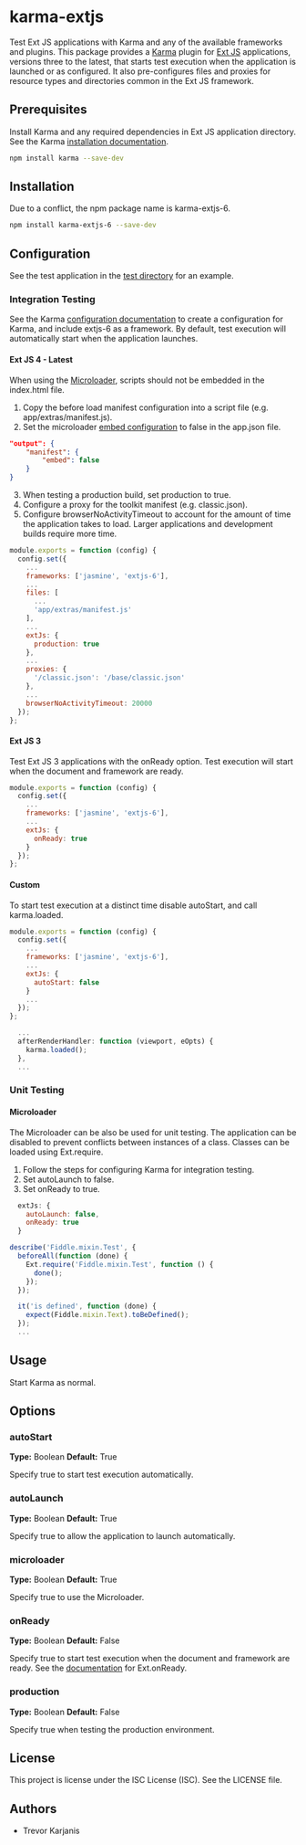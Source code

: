 # karma-extjs

Test Ext JS applications with Karma and any of the available frameworks and plugins. This package provides a [Karma](https://karma-runner.github.io) plugin for [Ext JS](https://www.sencha.com/products/extjs/) applications, versions three to the latest, that starts test execution when the application is launched or as configured. It also pre-configures files and proxies for resource types and directories common in the Ext JS framework.

## Prerequisites

Install Karma and any required dependencies in Ext JS application directory. See the Karma [installation documentation](https://karma-runner.github.io/2.0/intro/installation.html).
```bash
npm install karma --save-dev
```

## Installation

Due to a conflict, the npm package name is karma-extjs-6.

```bash
npm install karma-extjs-6 --save-dev
```

## Configuration

See the test application in the [test directory](https://github.com/TrevorKarjanis/karma-extjs/tree/master/test) for an example.

### Integration Testing

See the Karma [configuration documentation](https://karma-runner.github.io/2.0/intro/configuration.html) to create a configuration for Karma, and include extjs-6 as a framework. By default, test execution will automatically start when the application launches.

#### Ext JS 4 - Latest

When using the [Microloader](http://docs.sencha.com/cmd/guides/microloader.html), scripts should not be embedded in the index.html file.

1. Copy the before load manifest configuration into a script file (e.g. app/extras/manifest.js).
2. Set the microloader [embed configuration](http://docs.sencha.com/cmd/guides/microloader.html#microloader_-_embedded_manifest) to false in the app.json file.
```json
"output": {
    "manifest": {
        "embed": false
    }
}
```
3. When testing a production build, set production to true.
4. Configure a proxy for the toolkit manifest (e.g. classic.json).
5. Configure browserNoActivityTimeout to account for the amount of time the application takes to load. Larger applications and development builds require more time.
```js
module.exports = function (config) {
  config.set({
    ...
    frameworks: ['jasmine', 'extjs-6'],
    ...
    files: [
      ...
      'app/extras/manifest.js'
    ],
    ...
    extJs: {
      production: true
    },
    ...
    proxies: {
      '/classic.json': '/base/classic.json'
    },
    ...
    browserNoActivityTimeout: 20000
  });
};
```

#### Ext JS 3

Test Ext JS 3 applications with the onReady option. Test execution will start when the document and framework are ready.

```js
module.exports = function (config) {
  config.set({
    ...
    frameworks: ['jasmine', 'extjs-6'],
    ...
    extJs: {
      onReady: true
    }
  });
};
```

#### Custom

To start test execution at a distinct time disable autoStart, and call karma.loaded.

```js
module.exports = function (config) {
  config.set({
    ...
    frameworks: ['jasmine', 'extjs-6'],
    ...
    extJs: {
      autoStart: false
    }
    ...
  });
};
```
```js
  ...
  afterRenderHandler: function (viewport, eOpts) {
    karma.loaded();
  },
  ...
```

### Unit Testing

#### Microloader

The Microloader can be also be used for unit testing. The application can be disabled to prevent conflicts between instances of a class. Classes can be loaded using Ext.require.

1. Follow the steps for configuring Karma for integration testing.
2. Set autoLaunch to false.
3. Set onReady to true.
```js
  extJs: {
    autoLaunch: false,
    onReady: true
  }
```
```js
describe('Fiddle.mixin.Test', {
  beforeAll(function (done) {
    Ext.require('Fiddle.mixin.Test', function () {
      done();
    });
  });

  it('is defined', function (done) {
    expect(Fiddle.mixin.Text).toBeDefined();
  });
  ...
```

## Usage

Start Karma as normal.

## Options

### autoStart

**Type:** Boolean **Default:** True

Specify true to start test execution automatically.

### autoLaunch

**Type:** Boolean **Default:** True

Specify true to allow the application to launch automatically.

### microloader

**Type:** Boolean **Default:** True

Specify true to use the Microloader.

### onReady

**Type:** Boolean **Default:** False

Specify true to start test execution when the document and framework are ready. See the [documentation](https://docs.sencha.com/extjs/6.2.0/classic/Ext.html#method-onReady) for Ext.onReady.

### production

**Type:** Boolean **Default:** False

Specify true when testing the production environment.

## License

This project is license under the ISC License (ISC). See the LICENSE file.

## Authors

* Trevor Karjanis
